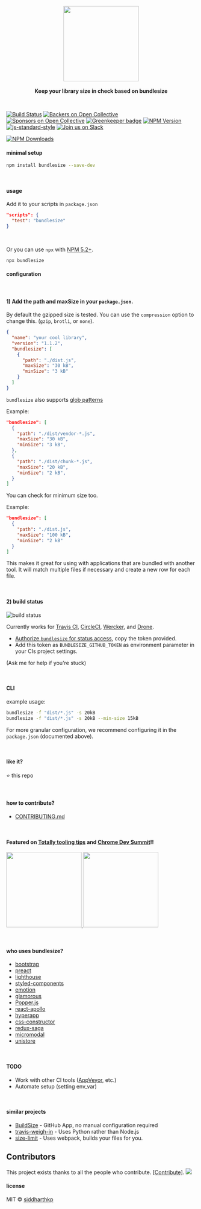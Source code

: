 <p align="center">
  <img src="https://cdn.rawgit.com/siddharthkp/bundlesize/master/art/logo.png" height="200px">
  <br><br>
  <b>Keep your library size in check based on bundlesize</b>
  <br>
</p>

&nbsp;

[![Build Status](https://travis-ci.org/siddharthkp/bundlesize.svg?branch=master)](https://travis-ci.org/siddharthkp/bundlesize)
[![Backers on Open Collective](https://opencollective.com/bundlesize/backers/badge.svg)](#backers) [![Sponsors on Open Collective](https://opencollective.com/bundlesize/sponsors/badge.svg)](#sponsors) [![Greenkeeper badge](https://badges.greenkeeper.io/siddharthkp/bundlesize.svg)](https://greenkeeper.io/)
[![NPM Version](https://img.shields.io/npm/v/bundlesize.svg)](https://npmjs.org/package/bundlesize)
[![js-standard-style](https://img.shields.io/badge/code%20style-standard-brightgreen.svg)](http://standardjs.com)
[![Join us on Slack](https://bundlesize.now.sh/badge.svg)](https://bundlesize.now.sh/)

[![NPM Downloads](https://img.shields.io/npm/dm/bundlesize.svg?style=flat)](https://www.npmjs.com/package/bundlesize)
&nbsp;

#### minimal setup

```sh
npm install bundlesize --save-dev
```

&nbsp;

#### usage

Add it to your scripts in `package.json`

```json
"scripts": {
  "test": "bundlesize"
}
```

&nbsp;

Or you can use `npx` with [NPM 5.2+](https://medium.com/@maybekatz/introducing-npx-an-npm-package-runner-55f7d4bd282b).

```sh
npx bundlesize
```

#### configuration

&nbsp;

#### 1) Add the path and maxSize in your `package.json`.

By default the gzipped size is tested. You can use the `compression` option to change this. (`gzip`, `brotli`, or `none`).

```json
{
  "name": "your cool library",
  "version": "1.1.2",
  "bundlesize": [
    {
      "path": "./dist.js",
      "maxSize": "30 kB",
      "minSize": "3 kB"
    }
  ]
}
```

`bundlesize` also supports [glob patterns](https://github.com/isaacs/node-glob)

Example:

```json
"bundlesize": [
  {
    "path": "./dist/vendor-*.js",
    "maxSize": "30 kB",
    "minSize": "3 kB",
  },
  {
    "path": "./dist/chunk-*.js",
    "maxSize": "20 kB",
    "minSize": "2 kB",
  }
]

```

You can check for minimum size too.

Example:

```json
"bundlesize": [
  {
    "path": "./dist.js",
    "maxSize": "100 kB",
    "minSize": "2 kB"
  }
]

```

This makes it great for using with applications that are bundled with another tool. It will match multiple files if necessary and create a new row for each file.

&nbsp;

#### 2) build status

![build status](https://cdn.rawgit.com/siddharthkp/bundlesize/master/art/status.png)

Currently works for [Travis CI](https://travis-ci.org), [CircleCI](https://circleci.com/), [Wercker](http://www.wercker.com), and [Drone](http://readme.drone.io/).

- [Authorize `bundlesize` for status access](https://github.com/login/oauth/authorize?scope=repo%3Astatus&client_id=6756cb03a8d6528aca5a), copy the token provided.
- Add this token as `BUNDLESIZE_GITHUB_TOKEN` as environment parameter in your CIs project settings.

(Ask me for help if you're stuck)

&nbsp;

#### CLI

example usage:

```sh
bundlesize -f "dist/*.js" -s 20kB
bundlesize -f "dist/*.js" -s 20kB --min-size 15kB
```

For more granular configuration, we recommend configuring it in the `package.json` (documented above).

&nbsp;

#### like it?

:star: this repo

&nbsp;

#### how to contribute?

- [CONTRIBUTING.md](CONTRIBUTING.md)

&nbsp;

#### Featured on [Totally tooling tips](https://www.youtube.com/watch?v=Da6VxdGU2Ig) and [Chrome Dev Summit](https://www.youtube.com/watch?v=_srJ7eHS3IM)!!

<a href="https://www.youtube.com/watch?v=Da6VxdGU2Ig">
  <img height="200px" src="https://i.ytimg.com/vi/Da6VxdGU2Ig/hqdefault.jpg?sqp=-oaymwEXCNACELwBSFryq4qpAwkIARUAAIhCGAE=&rs=AOn4CLAAfWzQIMvjH0TIzkAhi-114DIHPQ"/>
</a>
<a href="https://www.youtube.com/watch?v=_srJ7eHS3IM">
  <img height="200px" src="https://cdn.rawgit.com/siddharthkp/bundlesize/master/art/chromedevsummit.png"/>
</a>

&nbsp;

#### who uses bundlesize?

- [bootstrap](https://github.com/twbs/bootstrap)
- [preact](https://github.com/developit/preact)
- [lighthouse](https://github.com/GoogleChrome/lighthouse)
- [styled-components](https://github.com/styled-components/styled-components)
- [emotion](https://github.com/tkh44/emotion)
- [glamorous](https://github.com/paypal/glamorous)
- [Popper.js](https://github.com/FezVrasta/popper.js)
- [react-apollo](https://github.com/apollographql/react-apollo)
- [hyperapp](https://github.com/hyperapp/hyperapp)
- [css-constructor](https://github.com/siddharthkp/css-constructor)
- [redux-saga](https://github.com/redux-saga/redux-saga)
- [micromodal](https://github.com/ghosh/micromodal)
- [unistore](https://github.com/developit/unistore)

&nbsp;

#### TODO

- Work with other CI tools ([AppVeyor](https://www.appveyor.com/), etc.)
- Automate setup (setting env_var)

&nbsp;

#### similar projects

- [BuildSize](https://buildsize.org/) - GitHub App, no manual configuration required
- [travis-weigh-in](https://github.com/danvk/travis-weigh-in) - Uses Python rather than Node.js
- [size-limit](https://github.com/ai/size-limit) - Uses webpack, builds your files for you.

## Contributors

This project exists thanks to all the people who contribute. [[Contribute]](CONTRIBUTING.md).
<a href="graphs/contributors"><img src="https://opencollective.com/bundlesize/contributors.svg?width=890" /></a>

#### license

MIT © [siddharthkp](https://github.com/siddharthkp)
